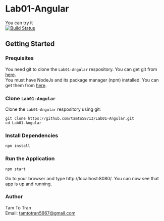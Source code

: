   # Lab01-Angular
  You can try it  
  [![Build Status](https://travis-ci.org/joemccann/dillinger.svg?branch=master)](https://lab01-angular.herokuapp.com/)
  ## Getting Started   
  ### Prequisites
  You need git to clone the `Lab01-Angular` respository. You can get git from [here](https://github.com/tamto58713/Lab01-Angular.git).  
  You must have NodeJs and its package manager (npm) installed. You can get them from [here](https://nodejs.org).
  ### Clone `Lab01-Angular`
  Clone the `Lab01-Angular` respository using git: 
  ```
  git clone https://github.com/tamto58713/Lab01-Angular.git
  cd Lab01-Angular
  ```
  ### Install Dependencies
  ```
  npm install
  ```
  ### Run the Application
  ```
  npm start
  ```
  Go to your browser and type http://localhost:8080/. You can now see that app is up and running.

  ### Author
  Tam To Tran  
  Email: tamtotran5667@gmail.com
